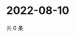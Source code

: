 # 2022-08-10

共 0 条

<!-- BEGIN WEIBO -->
<!-- 最后更新时间 Wed Aug 10 2022 23:01:18 GMT+0800 (China Standard Time) -->

<!-- END WEIBO -->
